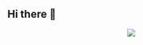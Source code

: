 ## Hi there 👋

<div align="center">
  <img src="https://komarev.com/ghpvc/?username=Gustavoluisslima&style=for-the-badge">
</div>



<!--
**Gustavoluisslima/Gustavoluisslima** is a ✨ _special_ ✨ repository because its `README.md` (this file) appears on your GitHub profile.

Here are some ideas to get you started:

- 🔭 I’m currently working on ...
- 🌱 I’m currently learning ...
- 👯 I’m looking to collaborate on ...
- 🤔 I’m looking for help with ...
- 💬 Ask me about ...
- 📫 How to reach me: ...
- 😄 Pronouns: ...
- ⚡ Fun fact: ...
-->
